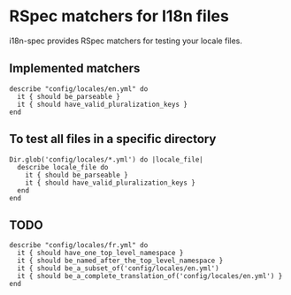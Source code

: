 # RSpec matchers for I18n files

i18n-spec provides RSpec matchers for testing your locale files.

## Implemented matchers

    describe "config/locales/en.yml" do
      it { should be_parseable }
      it { should have_valid_pluralization_keys }
    end

## To test all files in a specific directory

    Dir.glob('config/locales/*.yml') do |locale_file|
      describe locale_file do
        it { should be_parseable }
        it { should have_valid_pluralization_keys }
      end
    end

## TODO

    describe "config/locales/fr.yml" do
      it { should have_one_top_level_namespace }
      it { should be_named_after_the_top_level_namespace }
      it { should be_a_subset_of('config/locales/en.yml')
      it { should be_a_complete_translation_of('config/locales/en.yml') }
    end
